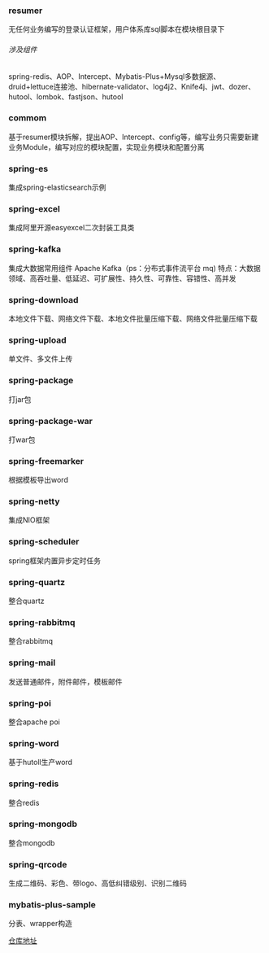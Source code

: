 ### resumer
无任何业务编写的登录认证框架，用户体系库sql脚本在模块根目录下
###### 涉及组件
spring-redis、AOP、Intercept、Mybatis-Plus+Mysql多数据源、druid+lettuce连接池、hibernate-validator、log4j2、Knife4j、jwt、dozer、hutool、lombok、fastjson、hutool
### commom
基于resumer模块拆解，提出AOP、Intercept、config等，编写业务只需要新建业务Module，编写对应的模块配置，实现业务模块和配置分离
### spring-es
集成spring-elasticsearch示例
### spring-excel
集成阿里开源easyexcel二次封装工具类
### spring-kafka
集成大数据常用组件 Apache Kafka（ps：分布式事件流平台 mq)
特点：大数据领域、高吞吐量、低延迟、可扩展性、持久性、可靠性、容错性、高并发
### spring-download
本地文件下载、网络文件下载、本地文件批量压缩下载、网络文件批量压缩下载
### spring-upload
单文件、多文件上传
### spring-package
打jar包
### spring-package-war
打war包
### spring-freemarker
根据模板导出word
### spring-netty
集成NIO框架
### spring-scheduler
spring框架内置异步定时任务
### spring-quartz
整合quartz
### spring-rabbitmq
整合rabbitmq
### spring-mail
发送普通邮件，附件邮件，模板邮件
### spring-poi
整合apache poi
### spring-word
基于hutoll生产word
### spring-redis
整合redis
### spring-mongodb
整合mongodb
### spring-qrcode
生成二维码、彩色、带logo、高低纠错级别、识别二维码
### mybatis-plus-sample
分表、wrapper构造

[仓库地址](https://gitee.com/creyanghang/resumer/tree/master)